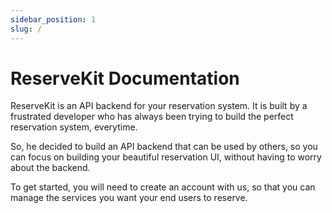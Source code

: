 ```yaml
---
sidebar_position: 1
slug: /
---
```


# ReserveKit Documentation

ReserveKit is an API backend for your reservation system. It is built by a
frustrated developer who has always been trying to build the perfect reservation
system, everytime.

So, he decided to build an API backend that can be used by others, so you can
focus on building your beautiful reservation UI, without having to worry about
the backend.

To get started, you will need to create an account with us, so that you can
manage the services you want your end users to reserve.
